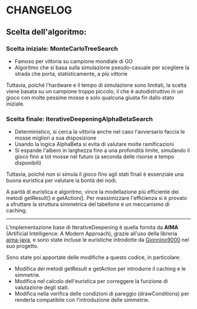 # CHANGELOG

## **Scelta dell'algoritmo:**

### Scelta iniziale: **MonteCarloTreeSearch**
* Famoso per vittoria su campione mondiale di GO
* Algoritmo che si basa sulla simulazione pseudo-casuale per scegliere la strada che porta, statisticamente, a più vittorie

Tuttavia, poiché l'hardware e il tempo di simulazione sono limitati, la scelta viene basata su un campione troppo piccolo, il che è autodistruttivo in un gioco con molte pessime mosse e solo qualcuna giusta fin dallo stato iniziale.



### Scelta finale: **IterativeDeepeningAlphaBetaSearch**
* Deterministico, si cerca la vittoria anche nel caso l'avversario faccia le mosse migliori a sua disposizione
* Usando la logica AlphaBeta si evita di valutare molte ramificazioni
* Si espande l'albero in larghezza fino a una profondità limite, simulando il gioco fino a tot mosse nel futuro (a seconda delle risorse e tempo disponibili)
  
Tuttavia, poiché non si simula il gioco fino agli stati finali è essenziale una buona euristica per valutare la bontà dei nodi.

A parità di euristica e algoritmo, vince la modellazione più efficiente dei metodi getResult() e getAction(). Per massimizzare l'efficienza si è provato a sfruttare la struttura simmetrica del tabellone e un meccanismo di caching. 

---

L'implementazione base di IterativeDeepening è quella fornita da **AIMA** (Artificial Intelligence: A Modern Approach), grazie all'uso della libreria [aima-java](https://github.com/aimacode/aima-java), e sono state incluse le euristiche introdotte da [Gionnino9000](https://github.com/Gionnino9000/Gionnino9000) nel suo progetto.

Sono state poi apportate delle modifiche a questo codice, in particolare:
* Modifica dei metodi getResult e getAction per introdurre il caching e le simmetrie.
* Modifica nel calcolo dell'euristica per correggere la funzione di valutazione degli stati.
* Modifica nella verifica delle condizioni di pareggio (drawConditions) per renderla compatibile con l'introduzione delle simmetrie.

